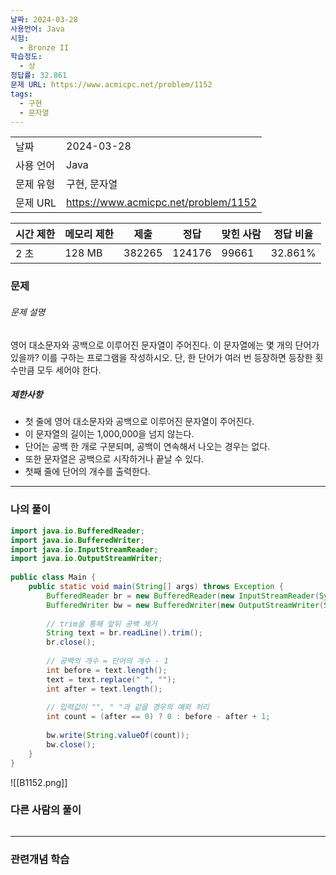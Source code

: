 ```yaml
---
날짜: 2024-03-28
사용언어: Java
시험:
  - Bronze II
학습정도:
  - 상
정답률: 32.861
문제 URL: https://www.acmicpc.net/problem/1152
tags:
  - 구현
  - 문자열
---
```


|        |                                      |
| ------ | ------------------------------------ |
| 날짜     | 2024-03-28                           |
| 사용 언어  | Java                                 |
| 문제 유형  | 구현, 문자열                              |
| 문제 URL | https://www.acmicpc.net/problem/1152 |

|시간 제한|메모리 제한|제출|정답|맞힌 사람|정답 비율|
|---|---|---|---|---|---|
|2 초|128 MB|382265|124176|99661|32.861%|
### 문제

###### 문제 설명
영어 대소문자와 공백으로 이루어진 문자열이 주어진다. 이 문자열에는 몇 개의 단어가 있을까? 이를 구하는 프로그램을 작성하시오. 단, 한 단어가 여러 번 등장하면 등장한 횟수만큼 모두 세어야 한다.

##### 제한사항
- 첫 줄에 영어 대소문자와 공백으로 이루어진 문자열이 주어진다. 
- 이 문자열의 길이는 1,000,000을 넘지 않는다. 
- 단어는 공백 한 개로 구분되며, 공백이 연속해서 나오는 경우는 없다. 
- 또한 문자열은 공백으로 시작하거나 끝날 수 있다.
- 첫째 줄에 단어의 개수를 출력한다.

---

### 나의 풀이

```java
import java.io.BufferedReader;  
import java.io.BufferedWriter;  
import java.io.InputStreamReader;  
import java.io.OutputStreamWriter;  
  
public class Main {  
    public static void main(String[] args) throws Exception {  
        BufferedReader br = new BufferedReader(new InputStreamReader(System.in));  
        BufferedWriter bw = new BufferedWriter(new OutputStreamWriter(System.out));  
  
        // trim을 통해 앞뒤 공백 제거  
        String text = br.readLine().trim();  
        br.close();  
  
        // 공백의 개수 = 단어의 개수 - 1        
        int before = text.length();  
        text = text.replace(" ", "");  
        int after = text.length();  
        
        // 입력값이 "", " "과 같을 경우의 예외 처리  
        int count = (after == 0) ? 0 : before - after + 1;  
  
        bw.write(String.valueOf(count));  
        bw.close();  
    }  
}
```

![[B1152.png]]
### 다른 사람의 풀이

```java

```

---
### 관련개념 학습

